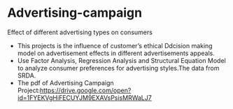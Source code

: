 # Advertising-campaign
Effect of different advertising types on consumers
- This projects is the influence of customer’s ethical Ddcision making model on advertisement effects in different advertisements appeals.
- Use Factor Analysis, Regression Analysis and Structural Equation Model to analyze consumer preferences for advertising styles.The data from SRDA.
- The pdf of Advertising Campaign Project:https://drive.google.com/open?id=1FYEKVgHiFECUYJM9EXAVsPsisMRWaLJ7
